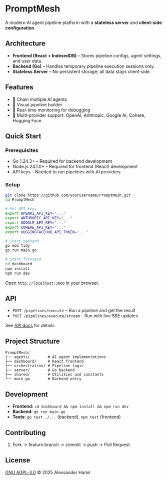# PromptMesh

A modern AI agent pipeline platform with a **stateless server** and **client-side configuration**.

## Architecture

* **Frontend (React + IndexedDB)** – Stores pipeline configs, agent settings, and user data.
* **Backend (Go)** – Handles temporary pipeline execution sessions only.
* **Stateless Server** – No persistent storage; all data stays client-side.

## Features

* 🤖 Chain multiple AI agents
* 🔧 Visual pipeline builder
* 🔄 Real-time monitoring for debugging
* 🎯 Multi-provider support: OpenAI, Anthropic, Google AI, Cohere, Hugging Face

## Quick Start

### Prerequisites

* Go 1.24.3+ – Required for backend development
* Node.js 24.1.0+ – Required for frontend (React) development
* API keys – Needed to run pipelines with AI providers

### Setup

```bash
git clone https://github.com/yourusername/PromptMesh.git
cd PromptMesh

# Set API keys
export OPENAI_API_KEY="..."
export ANTHROPIC_API_KEY="..."
export GOOGLE_API_KEY="..."
export COHERE_API_KEY="..."
export HUGGINGFACEHUB_API_TOKEN="..."

# Start backend
go mod tidy
go run main.go

# Start frontend
cd dashboard
npm install
npm run dev
```

Open `http://localhost:3000` in your browser.

## API

* `POST /pipelines/execute` – Run a pipeline and get the result
* `POST /pipelines/execute/stream` – Run with live SSE updates

See [API docs](dashboard/src/api/api.md) for details.

## Project Structure

```
PromptMesh/
├── agents/        # AI agent implementations
├── dashboard/     # React frontend
├── orchestration/ # Pipeline logic
├── server/        # Go backend
├── shared/        # Utilities and constants
└── main.go        # Backend entry
```

## Development

* **Frontend:** `cd dashboard && npm install && npm run dev`
* **Backend:** `go run main.go`
* **Tests:** `go test ./...` (backend), `npm test` (frontend)

## Contributing

1. Fork → feature branch → commit → push → Pull Request

## License

[GNU AGPL-3.0](LICENSE) © 2025 Alexsander Hamir
